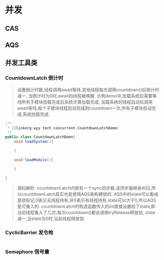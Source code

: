 # 并发

## CAS

## AQS

## 并发工具类
### CountdownLatch 倒计时
> 设置倒计时数,线程调用await等待,其他线程每次调用countdown()后倒计时减一,
> 当倒计时为0时,await的线程被唤醒. 示例demo中,加载系统后需要等待所有子模块加载完成后系统才算加载完成,
> 加载系统的线程启动后调用await等待,每个子模块线程启动完成则countdown一次,所有子模块启动完成,系统加载完成.
```java
/**
 * {@linkorg.wyy.tech.concurrent.CountdownLatchDemo}
 */
public class CountdownLatchDemo{
	void loadSystem(){
		
    }
	
	void loadModule(){
		
    }
	
}
```
> 源码解析: countdownLatch内部有一个sync同步器,该同步器继承AQS,所以countdownLatch其实也是使用AQS来构建锁的.
> AQS中的state可以看成是锁标记,0表示无线程持有,非0表示有线程持有,state可以大于0,所以AQS是可重入的.
> countdownLatch的构造函数传入的int直接设置给了state,即当前线程重入了几次,每次countdown()都会调用tryRelease释放锁,
> state减一,当state为0时,当前线程释放锁.
### CyclicBarrier 发令枪
> 
```java

```
### Semaphore 信号量
> 
>
```java

```
